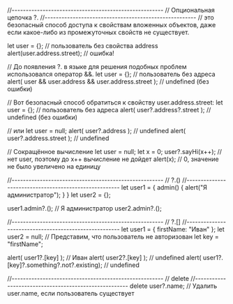//------------------------------------------------------ // Опциональная цепочка ?.
//------------------------------------------------------ // это безопасный способ доступа к свойствам вложенных
объектов, даже если какое-либо из промежуточных свойств не существует.

let user = {}; // пользователь без свойства address alert(user.address.street); // ошибка!

// До появления ?. в языке для решения подобных проблем использовался оператор &&. let user = {}; // пользователь без
адреса alert( user && user.address && user.address.street ); // undefined (без ошибки)

// Вот безопасный способ обратиться к свойству user.address.street:
let user = {}; // пользователь без адреса alert( user?.address?.street ); // undefined (без ошибки)

// или let user = null; alert( user?.address ); // undefined alert( user?.address.street ); // undefined

// Сокращённое вычисление let user = null; let x = 0; user?.sayHi(x++); // нет user, поэтому до x++ вычисление не дойдет
alert(x); // 0, значение не было увеличено на единицу

//------------------------------------------------------ // ?.()
//------------------------------------------------------ let user1 = { admin() { alert("Я администратор"); } } let user2
= {};

user1.admin?.(); // Я администратор user2.admin?.();

//------------------------------------------------------ // ?.[]
//------------------------------------------------------ let user1 = { firstName: "Иван"
}; let user2 = null; // Представим, что пользователь не авторизован let key = "firstName";

alert( user1?.[key] ); // Иван alert( user2?.[key] ); // undefined alert( user1?.[key]?.something?.not?.existing); //
undefined

//------------------------------------------------------ // delete
//------------------------------------------------------ delete user?.name; // Удалить user.name, если пользователь
существует



